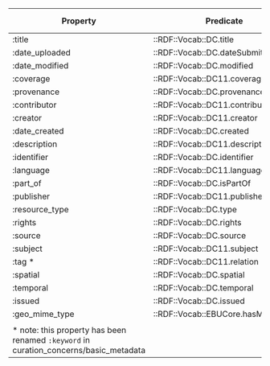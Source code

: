 Property | Predicate | Constraint | Applies to | Source
----- | ----- | ----- | ----- | ----- 
:title | ::RDF::Vocab::DC.title | Required | Layer | curation_concerns/required_metadata.rb
:date_uploaded | ::RDF::Vocab::DC.dateSubmitted | Required | Layer | curation_concerns/required_metadata.rb
:date_modified | ::RDF::Vocab::DC.modified | Required | Layer | curation_concerns/required_metadata.rb
:coverage | ::RDF::Vocab::DC11.coverage | Required | Layer | geo_concerns/basic_geo_metadata_required.rb
:provenance | ::RDF::Vocab::DC.provenance | Required | Layer | geo_concerns/basic_geo_metadata_required.rb
:contributor | ::RDF::Vocab::DC11.contributor | Optional | Layer | curation_concerns/basic_metadata.rb
:creator | ::RDF::Vocab::DC11.creator | Optional | Layer | curation_concerns/basic_metadata.rb
:date_created | ::RDF::Vocab::DC.created | Optional | Layer | curation_concerns/basic_metadata.rb
:description | ::RDF::Vocab::DC11.description | Optional | Layer | curation_concerns/basic_metadata.rb
:identifier | ::RDF::Vocab::DC.identifier | Optional | Layer | curation_concerns/basic_metadata.rb
:language | ::RDF::Vocab::DC11.language | Optional | Layer | curation_concerns/basic_metadata.rb
:part_of | ::RDF::Vocab::DC.isPartOf | Optional | Layer | curation_concerns/basic_metadata.rb
:publisher | ::RDF::Vocab::DC11.publisher | Optional | Layer | curation_concerns/basic_metadata.rb
:resource_type | ::RDF::Vocab::DC.type | Optional | Layer | curation_concerns/basic_metadata.rb
:rights | ::RDF::Vocab::DC.rights | Optional | Layer | curation_concerns/basic_metadata.rb
:source | ::RDF::Vocab::DC.source | Optional | Layer | curation_concerns/basic_metadata.rb
:subject | ::RDF::Vocab::DC11.subject | Optional | Layer | curation_concerns/basic_metadata.rb
:tag * | ::RDF::Vocab::DC11.relation | Optional | Layer | curation_concerns/basic_metadata.rb
:spatial | ::RDF::Vocab::DC.spatial | Optional | Layer | geo_concerns/basic_geo_metadata_optional.rb
:temporal | ::RDF::Vocab::DC.temporal | Optional | Layer | geo_concerns/basic_geo_metadata_optional.rb
:issued | ::RDF::Vocab::DC.issued | Optional | Layer | geo_concerns/basic_geo_metadata_optional.rb
:geo_mime_type | ::RDF::Vocab::EBUCore.hasMimeType | Required | FileSet | file_set_metadata_required.rb
 |  |  |  | 
* note: this property has been renamed `:keyword` in curation_concerns/basic_metadata |  |  |  | 
